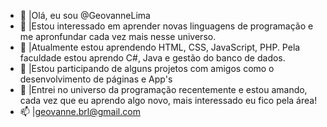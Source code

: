 - 👋 |Olá, eu sou @GeovanneLima
- 👀 |Estou interessado em aprender novas linguagens de programação e me apronfundar cada vez mais nesse universo.
- 🌱 |Atualmente estou aprendendo HTML, CSS, JavaScript, PHP. Pela faculdade estou aprendo C#, Java e gestão do banco de dados.
- 💞️ |Estou participando de alguns projetos com amigos  como o desenvolvimento de páginas e App's
- 📕 |Entrei no universo da programação recentemente e estou amando, cada vez que eu aprendo algo novo, mais interessado eu fico pela área! 
- 📫 |geovanne.brl@gmail.com 
<!---
GeovanneLima/GeovanneLima is a ✨ special ✨ repository because its `README.md` (this file) appears on your GitHub profile.
You can click the Preview link to take a look at your changes.
--->
